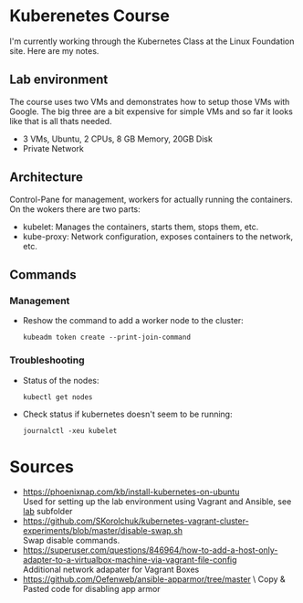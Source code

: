 # Kuberenetes Course

I'm currently working through the Kubernetes Class at the Linux Foundation site. Here are my notes.


## Lab environment
The course uses two VMs and demonstrates how to setup those VMs with Google. The big three are a bit
expensive for simple VMs and so far it looks like that is all thats needed.

* 3 VMs, Ubuntu, 2 CPUs, 8 GB Memory, 20GB Disk
* Private Network


## Architecture

Control-Pane for management, workers for actually running the containers.
On the wokers there are two parts:

* kubelet: Manages the containers, starts them, stops them, etc.
* kube-proxy: Network configuration, exposes containers to the network, etc.


## Commands

### Management
* Reshow the command to add a worker node to the cluster:
  ```
  kubeadm token create --print-join-command
  ```

### Troubleshooting
* Status of the nodes:
  ```
  kubectl get nodes
  ```

* Check status if kubernetes doesn't seem to be running:
  ```
  journalctl -xeu kubelet
  ```

# Sources

* https://phoenixnap.com/kb/install-kubernetes-on-ubuntu \
  Used for setting up the lab environment using Vagrant and Ansible, see [lab](lab) subfolder
* https://github.com/SKorolchuk/kubernetes-vagrant-cluster-experiments/blob/master/disable-swap.sh \
  Swap disable commands.
* https://superuser.com/questions/846964/how-to-add-a-host-only-adapter-to-a-virtualbox-machine-via-vagrant-file-config \
  Additional network adapater for Vagrant Boxes
* https://github.com/Oefenweb/ansible-apparmor/tree/master \ 
  Copy & Pasted code for disabling app armor
